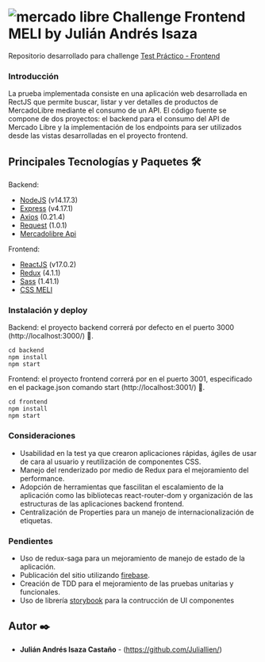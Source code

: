 # ![mercado libre](https://http2.mlstatic.com/frontend-assets/ui-navigation/5.6.1/mercadolibre/logo__large_plus.png) Challenge Frontend MELI by Julián Andrés Isaza

Repositorio desarrollado para challenge [Test Práctico - Frontend](https://www.dropbox.com/sh/nbq7zvtqd2gb9ab/AABIy7kFj4BvLeNfbLib_Jcya?dl=0&preview=Front-End+Test+Pr%C3%A1ctico.pdf)

### Introducción
La prueba implementada consiste en una aplicación web desarrollada en RectJS que permite buscar, listar y ver detalles de productos de MercadoLibre mediante el consumo de un API.
El código fuente se compone de dos proyectos: el backend para el consumo del API de Mercado Libre y la implementación de los endpoints para ser utilizados desde las vistas 
desarrolladas en el proyecto frontend.

## Principales Tecnologías y Paquetes 🛠️
Backend:
- [NodeJS](https://nodejs.org/es/) (v14.17.3)
- [Express](https://expressjs.com/) (v4.17.1)
- [Axios](https://www.npmjs.com/package/axios) (0.21.4)
- [Request](https://www.npmjs.com/package/request) (1.0.1)
- [Mercadolibre Api](https://api.mercadolibre.com/items/#options)

Frontend:
- [ReactJS](https://es.reactjs.org/) (v17.0.2)
- [Redux](https://react-redux.js.org/) (4.1.1)
- [Sass](https://www.npmjs.com/package/sass) (1.41.1)
- [CSS MELI](https://github.com/mercadolibre/css-style-guide)

### Instalación y deploy
Backend: el proyecto backend correrá por defecto en el puerto 3000 (http://localhost:3000/) 🚀.
```
cd backend
npm install
npm start
```
Frontend: el proyecto frontend correrá por en el puerto 3001, especificado en el package.json comando start (http://localhost:3001/) 🚀.
```
cd frontend
npm install
npm start
```

### Consideraciones
* Usabilidad en la test ya que crearon aplicaciones rápidas, ágiles de usar de cara al usuario y reutilización de componentes CSS.
* Manejo del renderizado por medio de Redux para el mejoramiento del performance.
* Adopción de herramientas que fascilitan el escalamiento de la aplicación como las bibliotecas react-router-dom y organización de las estructuras de las aplicaciones backend
frontend.
* Centralización de Properties para un manejo de internacionalización de etiquetas.

### Pendientes
* Uso de redux-saga para un mejoramiento de manejo de estado de la aplicación.
* Publicación del sitio utilizando [firebase](https://firebase.google.com/).
* Creación de TDD para el mejoramiento de las pruebas unitarias y funcionales.
* Uso de librería [storybook](https://storybook.js.org/) para la contrucción de UI componentes


## Autor ✒️

* **Julián Andrés Isaza Castaño** - (https://github.com/Juliallien/)


